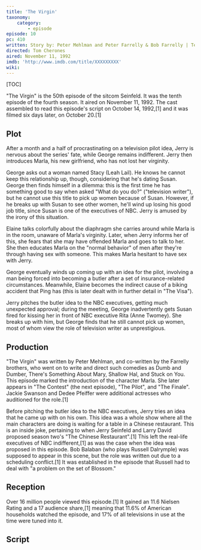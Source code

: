 ```yaml
---
title: 'The Virgin'
taxonomy:
    category:
        - episode
episode: 10
pc: 410         
written: Story by: Peter Mehlman and Peter Farrelly & Bob Farrelly | Teleplay by: Peter Mehlman
directed: Tom Cherones
aired: November 11, 1992
imdb: 'http://www.imdb.com/title/XXXXXXXXX'
wiki:
---
```


[TOC]

"The Virgin" is the 50th episode of the sitcom Seinfeld. It was the tenth episode of the fourth season. It aired on November 11, 1992. The cast assembled to read this episode's script on October 14, 1992,[1] and it was filmed six days later, on October 20.[1]

## Plot

After a month and a half of procrastinating on a television pilot idea, Jerry is nervous about the series' fate, while George remains indifferent. Jerry then introduces Marla, his new girlfriend, who has not lost her virginity.

George asks out a woman named Stacy (Leah Lail). He knows he cannot keep this relationship up, though, considering that he's dating Susan. George then finds himself in a dilemma: this is the first time he has something good to say when asked "What do you do?" ("television writer"), but he cannot use this title to pick up women because of Susan. However, if he breaks up with Susan to see other women, he'll wind up losing his good job title, since Susan is one of the executives of NBC. Jerry is amused by the irony of this situation.

Elaine talks colorfully about the diaphragm she carries around while Marla is in the room, unaware of Marla's virginity. Later, when Jerry informs her of this, she fears that she may have offended Marla and goes to talk to her. She then educates Marla on the "normal behavior" of men after they're through having sex with someone. This makes Marla hesitant to have sex with Jerry.

George eventually winds up coming up with an idea for the pilot, involving a man being forced into becoming a butler after a set of insurance-related circumstances. Meanwhile, Elaine becomes the indirect cause of a biking accident that Ping has (this is later dealt with in further detail in "The Visa").

Jerry pitches the butler idea to the NBC executives, getting much unexpected approval; during the meeting, George inadvertently gets Susan fired for kissing her in front of NBC executive Rita (Anne Twomey). She breaks up with him, but George finds that he still cannot pick up women, most of whom view the role of television writer as unprestigious.

## Production

"The Virgin" was written by Peter Mehlman, and co-written by the Farrelly brothers, who went on to write and direct such comedies as Dumb and Dumber, There's Something About Mary, Shallow Hal, and Stuck on You. This episode marked the introduction of the character Marla. She later appears in "The Contest" (the next episode), "The Pilot", and "The Finale". Jackie Swanson and Dedee Pfeiffer were additional actresses who auditioned for the role.[1]

Before pitching the butler idea to the NBC executives, Jerry tries an idea that he came up with on his own. This idea was a whole show where all the main characters are doing is waiting for a table in a Chinese restaurant. This is an inside joke, pertaining to when Jerry Seinfeld and Larry David proposed season two's "The Chinese Restaurant".[1] This left the real-life executives of NBC indifferent,[1] as was the case when the idea was proposed in this episode. Bob Balaban (who plays Russell Dalrymple) was supposed to appear in this scene, but the role was written out due to a scheduling conflict.[1] It was established in the episode that Russell had to deal with "a problem on the set of Blossom."

## Reception

Over 16 million people viewed this episode.[1] It gained an 11.6 Nielsen Rating and a 17 audience share,[1] meaning that 11.6% of American households watched the episode, and 17% of all televisions in use at the time were tuned into it.

## Script
